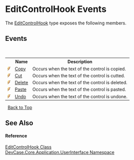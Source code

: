 # EditControlHook Events
 

The <a href="T_DevCase_Core_Application_UserInterface_EditControlHook">EditControlHook</a> type exposes the following members.


## Events
&nbsp;<table><tr><th></th><th>Name</th><th>Description</th></tr><tr><td>![Public event](media/pubevent.gif "Public event")</td><td><a href="E_DevCase_Core_Application_UserInterface_EditControlHook_Copy">Copy</a></td><td>
Occurs when the text of the control is copied.</td></tr><tr><td>![Public event](media/pubevent.gif "Public event")</td><td><a href="E_DevCase_Core_Application_UserInterface_EditControlHook_Cut">Cut</a></td><td>
Occurs when the text of the control is cutted.</td></tr><tr><td>![Public event](media/pubevent.gif "Public event")</td><td><a href="E_DevCase_Core_Application_UserInterface_EditControlHook_Delete">Delete</a></td><td>
Occurs when the text of the control is deleted.</td></tr><tr><td>![Public event](media/pubevent.gif "Public event")</td><td><a href="E_DevCase_Core_Application_UserInterface_EditControlHook_Paste">Paste</a></td><td>
Occurs when the text of the control is pasted.</td></tr><tr><td>![Public event](media/pubevent.gif "Public event")</td><td><a href="E_DevCase_Core_Application_UserInterface_EditControlHook_Undo">Undo</a></td><td>
Occurs when the text of the control is undone.</td></tr></table>&nbsp;
<a href="#editcontrolhook-events">Back to Top</a>

## See Also


#### Reference
<a href="T_DevCase_Core_Application_UserInterface_EditControlHook">EditControlHook Class</a><br /><a href="N_DevCase_Core_Application_UserInterface">DevCase.Core.Application.UserInterface Namespace</a><br />
